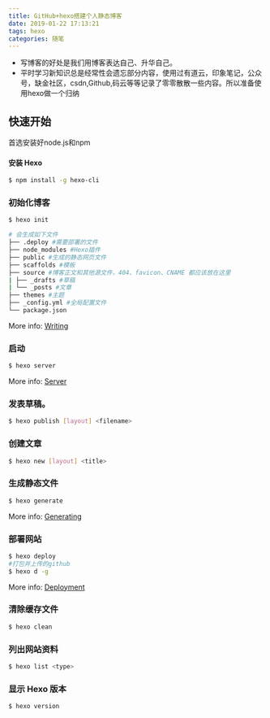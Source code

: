```yaml
---
title: GitHub+hexo搭建个人静态博客 
date: 2019-01-22 17:13:21
tags: hexo
categories: 随笔
---
```

* 写博客的好处是我们用博客表达自己、升华自己。
* 平时学习新知识总是经常性会遗忘部分内容，使用过有道云，印象笔记，公众号，缺金社区，csdn,Github,码云等等记录了零零散散一些内容。所以准备使用hexo做一个归纳

## 快速开始
首选安装好node.js和npm
 <!-- more -->
#### 安装 Hexo
``` bash
$ npm install -g hexo-cli
```
### 初始化博客

``` bash
$ hexo init

# 会生成如下文件
├── .deploy #需要部署的文件
├── node_modules #Hexo插件
├── public #生成的静态网页文件
├── scaffolds #模板
├── source #博客正文和其他源文件，404、favicon、CNAME 都应该放在这里
| ├── _drafts #草稿
| └── _posts #文章
├── themes #主题
├── _config.yml #全局配置文件
└── package.json
```

More info: [Writing](https://hexo.io/docs/writing.html)

### 启动

``` bash
$ hexo server
```

More info: [Server](https://hexo.io/docs/server.html)

### 发表草稿。
``` bash
$ hexo publish [layout] <filename>
```
### 创建文章
``` bash
$ hexo new [layout] <title>
```


### 生成静态文件

``` bash
$ hexo generate
```

More info: [Generating](https://hexo.io/docs/generating.html)

### 部署网站

``` bash
$ hexo deploy
#打包并上传的github
$ hexo d -g
```
More info: [Deployment](https://hexo.io/docs/deployment.html)

### 清除缓存文件
``` bash
$ hexo clean
```

### 列出网站资料
``` bash
$ hexo list <type>
```
### 显示 Hexo 版本
``` bash
$ hexo version
```

